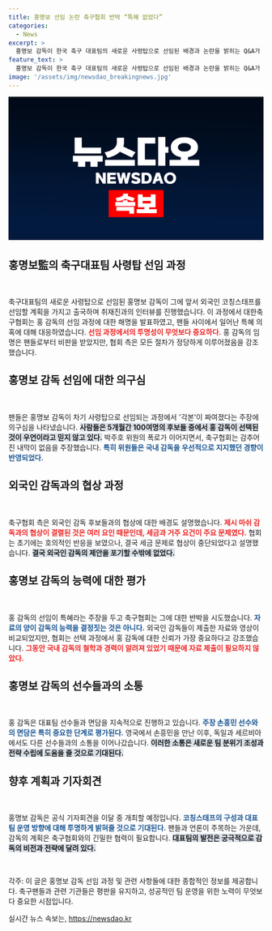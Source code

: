 ```yaml
---
title: 홍명보 선임 논란 축구협회 반박 “특혜 없었다”
categories:
  - News
excerpt: >
  홍명보 감독이 한국 축구 대표팀의 새로운 사령탑으로 선임된 배경과 논란을 밝히는 Q&A가 공개됐다. 외국인 감독에 대한 불확신과 국내 감독에 대한 지속적인 지지가 주된 쟁점으로 떠오르며, 홍 감독은 핵심 선수들과 면담을 이어가고 있다.
feature_text: >
  홍명보 감독이 한국 축구 대표팀의 새로운 사령탑으로 선임된 배경과 논란을 밝히는 Q&A가 공개됐다. 외국인 감독에 대한 불확신과 국내 감독에 대한 지속적인 지지가 주된 쟁점으로 떠오르며, 홍 감독은 핵심 선수들과 면담을 이어가고 있다.
image: '/assets/img/newsdao_breakingnews.jpg'
---
```


<p><img src="/assets/img/newsdao_breakingnews.jpg" alt="koreaapp 속보" /></p>

<h2 data-ke-size="size26">홍명보監의 축구대표팀 사령탑 선임 과정</h2>

<p data-ke-size="size16">&nbsp;</p>

<p>축구대표팀의 새로운 사령탑으로 선임된 홍명보 감독이 그에 앞서 외국인 코칭스태프를 선임할 계획을 가지고 출국하며 취재진과의 인터뷰를 진행했습니다. 이 과정에서 대한축구협회는 홍 감독의 선임 과정에 대한 해명을 발표하였고, 팬들 사이에서 일어난 특혜 의혹에 대해 대응하였습니다. <b><span style="color: #ee2323;">선임 과정에서의 투명성이 무엇보다 중요하다.</span></b> 홍 감독의 임명은 팬들로부터 비판을 받았지만, 협회 측은 모든 절차가 정당하게 이루어졌음을 강조했습니다. </p>

<h2 data-ke-size="size26">홍명보 감독 선임에 대한 의구심</h2>

<p data-ke-size="size16">&nbsp;</p>

<p>팬들은 홍명보 감독이 차기 사령탑으로 선임되는 과정에서 '각본'이 짜여졌다는 주장에 의구심을 나타냈습니다. <b><span style="background-color: #21538527;">사람들은 5개월간 100여명의 후보들 중에서 홍 감독이 선택된 것이 우연이라고 믿지 않고 있다.</span></b> 박주호 위원의 폭로가 이어지면서, 축구협회는 감추어진 내막이 없음을 주장했습니다. <b><span style="color: #1a5490;">특히 위원들은 국내 감독을 우선적으로 지지했던 경향이 반영되었다.</span></b> </p>

<h2 data-ke-size="size26">외국인 감독과의 협상 과정</h2>

<p data-ke-size="size16">&nbsp;</p>

<p>축구협회 측은 외국인 감독 후보들과의 협상에 대한 배경도 설명했습니다. <b><span style="color: #ee2323;">제시 마쉬 감독과의 협상이 결렬된 것은 여러 요인 때문인데, 세금과 거주 요건이 주요 문제였다.</span></b> 협회는 초기에는 호의적인 반응을 보였으나, 결국 세금 문제로 협상이 중단되었다고 설명했습니다. <b><span style="background-color: #21538527;">결국 외국인 감독의 제안을 포기할 수밖에 없었다.</span></b> </p>

<h2 data-ke-size="size26">홍명보 감독의 능력에 대한 평가</h2>

<p data-ke-size="size16">&nbsp;</p>

<p>홍 감독의 선임이 특혜라는 주장을 두고 축구협회는 그에 대한 반박을 시도했습니다. <b><span style="color: #1a5490;">자료의 양이 감독의 능력을 결정짓는 것은 아니다.</span></b> 외국인 감독들이 제출한 자료와 영상이 비교되었지만, 협회는 선택 과정에서 홍 감독에 대한 신뢰가 가장 중요하다고 강조했습니다. <b><span style="color: #ee2323;">그동안 국내 감독의 철학과 경력이 알려져 있었기 때문에 자료 제출이 필요하지 않았다.</span></b> </p>

<h2 data-ke-size="size26">홍명보 감독의 선수들과의 소통</h2>

<p data-ke-size="size16">&nbsp;</p>

<p>홍 감독은 대표팀 선수들과 면담을 지속적으로 진행하고 있습니다. <b><span style="color: #1a5490;">주장 손흥민 선수와의 면담은 특히 중요한 단계로 평가된다.</span></b> 영국에서 손흥민을 만난 이후, 독일과 세르비아에서도 다른 선수들과의 소통을 이어나갔습니다. <b><span style="background-color: #21538527;">이러한 소통은 새로운 팀 분위기 조성과 전략 수립에 도움을 줄 것으로 기대된다.</span></b> </p>

<h2 data-ke-size="size26">향후 계획과 기자회견</h2>

<p data-ke-size="size16">&nbsp;</p>

<p>홍명보 감독은 공식 기자회견을 이달 중 개최할 예정입니다. <b><span style="color: #1a5490;">코칭스태프의 구성과 대표팀 운영 방향에 대해 투명하게 밝혀줄 것으로 기대된다.</span></b> 팬들과 언론이 주목하는 가운데, 감독의 계획은 축구협회와의 긴밀한 협력이 필요합니다. <b><span style="background-color: #21538527;">대표팀의 발전은 궁극적으로 감독의 비전과 전략에 달려 있다.</span></b> </p>

<p data-ke-size="size16">&nbsp;</p>

<p>각주: 이 글은 홍명보 감독 선임 과정 및 관련 사항들에 대한 종합적인 정보를 제공합니다. 축구팬들과 관련 기관들은 평판을 유지하고, 성공적인 팀 운영을 위한 노력이 무엇보다 중요한 시점입니다.</p>
실시간 뉴스 속보는, <a href="https://newsdao.kr" rel="dofollow">https://newsdao.kr</a>


